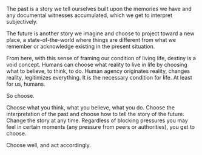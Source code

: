 The past is a story we tell ourselves built upon the memories we have and any documental witnesses accumulated, which we get to interpret subjectively.

The future is another story we imagine and choose to project toward a new place, a state-of-the-world where things are different from what we remember or acknowledge existing in the present situation.

From here, with this sense of framing our condition of living life, destiny is a void concept.
Humans can choose what reality to live in life by choosing what to believe, to think, to do.
Human agency originates reality, changes reality, legitimizes everything. It is the necessary condition for life.
At least for us, humans.

So choose.

Choose what you think, what you believe, what you do.
Choose the interpretation of the past and choose how to tell the story of the future.
Change the story at any time. Regardless of blocking pressures you may feel in certain moments (any pressure from peers or authorities), you get to choose.

Choose well, and act accordingly.
